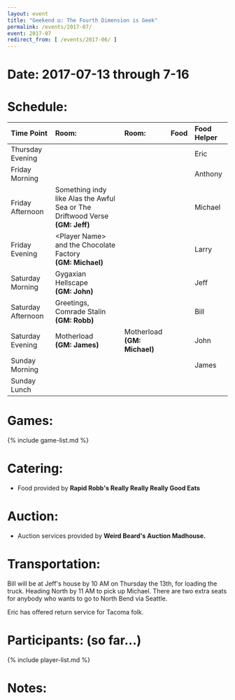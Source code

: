 ```yaml
---
layout: event
title: "Geekend ⚃: The Fourth Dimension is Geek"
permalink: /events/2017-07/
event: 2017-07
redirect_from: [ /events/2017-06/ ]
---
```

# Date: 2017-07-13 through 7-16

# Schedule:

| Time Point         | Room: | Room: | Food | Food Helper |
|:-------------------|:------|:------|:-----|:------------|
| Thursday Evening   |       |       |      |     Eric    |
| Friday Morning     |       |       |      |     Anthony |
| Friday Afternoon   | Something indy like Alas the Awful Sea or The Driftwood Verse<br>**(GM: Jeff)**  |       |      |    Michael  |
| Friday Evening     | &lt;Player Name&gt; and the Chocolate Factory<br>**(GM: Michael)**               |       |      |    Larry    |
| Saturday Morning   | Gygaxian Hellscape<br>**(GM: John)**                                             |       |      |    Jeff     |
| Saturday Afternoon | Greetings, Comrade Stalin<br>**(GM: Robb)**                                      |       |      |    Bill     |
| Saturday Evening   | Motherload<br>**(GM: James)**                                                    | Motherload<br>**(GM: Michael)** |      |    John     |
| Sunday Morning     |       |       |      |     James   |
| Sunday Lunch       |       |       |      |             |

# Games:
{% include game-list.md %}

# Catering:
- Food provided by **Rapid Robb's Really Really Really Good Eats**

# Auction:
- Auction services provided by **Weird Beard's Auction Madhouse.**

# Transportation:
Bill will be at Jeff's house by 10 AM on Thursday the 13th, for loading the truck.  Heading North by 11 AM to pick up Michael.  There are two extra seats for anybody who wants to go to North Bend via Seattle.

Eric has offered return service for Tacoma folk.

# Participants: (so far...)
{% include player-list.md %}

# Notes: 

